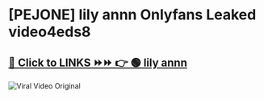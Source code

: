 
 # [PEJONE] lily annn Onlyfans Leaked video4eds8

## <h2><a href="https://clipsfans.com/lily_annn&ref=git">🔗 Click to LINKS ⏩⏩ 👉 🟢 lily annn </a></h2>

<a href="https://clipsfans.com/lily_annn&ref=git" rel="nofollow" data-target="animated-image.originalLink"><img src="https://i.ibb.co.com/xMMVF88/686577567.gif" alt="Viral Video Original" style="max-width: 100%; display: inline-block;" data-target="animated-image.originalImage"></a>

